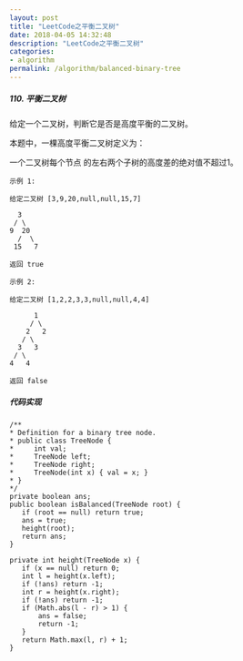 ```yaml
---
layout: post
title: "LeetCode之平衡二叉树"
date: 2018-04-05 14:32:48
description: "LeetCode之平衡二叉树"
categories:
- algorithm
permalink: /algorithm/balanced-binary-tree
---
```


##### 110. 平衡二叉树

给定一个二叉树，判断它是否是高度平衡的二叉树。

本题中，一棵高度平衡二叉树定义为：

一个二叉树每个节点 的左右两个子树的高度差的绝对值不超过1。

```vim
示例 1:

给定二叉树 [3,9,20,null,null,15,7]

  3
 / \
9  20
  /  \
 15   7

返回 true
```


```vim
示例 2:

给定二叉树 [1,2,2,3,3,null,null,4,4]

      1
     / \
    2   2
   / \
  3   3
 / \
4   4

返回 false
```

##### 代码实现
```vim
/**
* Definition for a binary tree node.
* public class TreeNode {
*     int val;
*     TreeNode left;
*     TreeNode right;
*     TreeNode(int x) { val = x; }
* }
*/
private boolean ans;
public boolean isBalanced(TreeNode root) {
   if (root == null) return true;
   ans = true;
   height(root);
   return ans;
}

private int height(TreeNode x) {
   if (x == null) return 0;
   int l = height(x.left);
   if (!ans) return -1;
   int r = height(x.right);
   if (!ans) return -1;
   if (Math.abs(l - r) > 1) {
       ans = false;
       return -1;
   }
   return Math.max(l, r) + 1;
}
```
